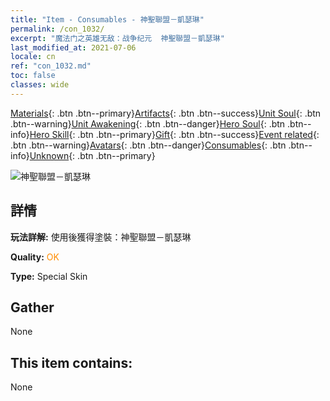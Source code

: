 ```yaml
---
title: "Item - Consumables - 神聖聯盟－凱瑟琳"
permalink: /con_1032/
excerpt: "魔法门之英雄无敌：战争纪元  神聖聯盟－凱瑟琳"
last_modified_at: 2021-07-06
locale: cn
ref: "con_1032.md"
toc: false
classes: wide
---
```

 [Materials](/ItemsCN/){: .btn .btn--primary}[Artifacts](/ItemsCN/Artifacts/){: .btn .btn--success}[Unit Soul](/ItemsCN/UnitSoul/){: .btn .btn--warning}[Unit Awakening](/ItemsCN/UnitAwakening/){: .btn .btn--danger}[Hero Soul](/ItemsCN/HeroSoul/){: .btn .btn--info}[Hero Skill](/ItemsCN/HeroSkill/){: .btn .btn--primary}[Gift](/ItemsCN/Gift/){: .btn .btn--success}[Event related](/ItemsCN/Events/){: .btn .btn--warning}[Avatars](/ItemsCN/Avatars/){: .btn .btn--danger}[Consumables](/ItemsCN/Consumables/){: .btn .btn--info}[Unknown](/ItemsCN/Unknown/){: .btn .btn--primary}

 ![神聖聯盟－凱瑟琳](/images/h/h_Catherine10.jpg)

## 詳情
 **玩法詳解:** 使用後獲得塗裝：神聖聯盟－凱瑟琳

 **Quality:** <span style="color: #FF8C00">OK</span>

 **Type:** Special Skin

## Gather

  None

## This item contains:

  None

